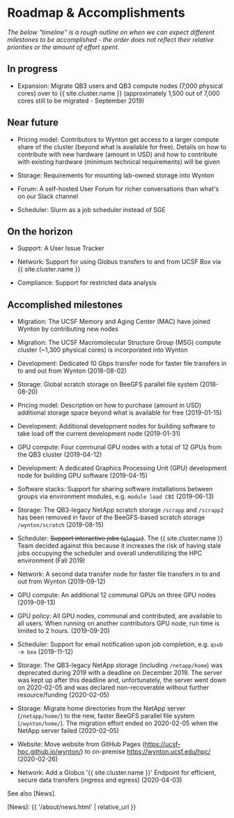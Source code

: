 # Roadmap & Accomplishments

_The below "timeline" is a rough outline on when we can expect different milestones to be accomplished - the order does not reflect their relative priorities or the amount of effort spent_.


## In progress

* Expansion: Migrate QB3 users and QB3 compute nodes (7,000 physical cores) over to {{ site.cluster.name }} (approximately 1,500 out of 7,000 cores still to be migrated - September 2019)


## Near future

* Pricing model: Contributors to Wynton get access to a larger compute share of the cluster (beyond what is available for free).  Details on how to contribute with new hardware (amount in USD) and how to contribute with existing hardware (minimum technical requirements) will be given

* Storage: Requirements for mounting lab-owned storage into Wynton

* Forum: A self-hosted User Forum for richer conversations than what's on our Slack channel

* Scheduler: Slurm as a job scheduler instead of SGE


## On the horizon

* Support: A User Issue Tracker

* Network: Support for using Globus transfers to and from UCSF Box via {{ site.cluster.name }}

* Compliance: Support for restricted data analysis



## Accomplished milestones

* Migration: The UCSF Memory and Aging Center (MAC) have joined Wynton by contributing new nodes

* Migration: The UCSF Macromolecular Structure Group (MSG) compute cluster (~1,300 physical cores) is incorporated into Wynton

* Development: Dedicated 10 Gbps transfer node for faster file transfers in to and out from Wynton (2018-08-02)

* Storage: Global scratch storage on BeeGFS parallel file system (2018-08-20)

* Pricing model: Description on how to purchase (amount in USD) additional storage space beyond what is available for free (2019-01-15)

* Development: Additional development nodes for building software to take load off the current development node (2019-01-31)

* GPU compute: Four communal GPU nodes with a total of 12 GPUs from the QB3 cluster (2019-04-12)

* Development: A dedicated Graphics Processing Unit (GPU) development node for building GPU software (2019-04-15)

* Software stacks: Support for sharing software installations between groups via environment modules, e.g. `module load CBI` (2019-06-13)

* Storage: The QB3-legacy NetApp scratch storage `/scrapp` and `/scrapp2` has been removed in favor of the BeeGFS-based scratch storage `/wynton/scratch` (2019-08-15)

* Scheduler: ~~Support interactive jobs (`qlogin`)~~. The {{ site.cluster.name }} Team decided against this because it increases the risk of having stale jobs occupying the scheduler and overall underutilizing the HPC environment (Fall 2019)

* Network: A second data transfer node for faster file transfers in to and out from Wynton (2019-09-12)

* GPU compute: An additional 12 communal GPUs on three GPU nodes (2019-09-13)

* GPU policy: All GPU nodes, communal and contributed, are available to all users. When running on another contributors GPU node, run time is limited to 2 hours. (2019-09-20)

* Scheduler: Support for email notification upon job completion, e.g. `qsub -m bea` (2019-11-12)

* Storage: The QB3-legacy NetApp storage (including `/netapp/home`) was deprecated during 2019 with a deadline on December 2019.  The server was kept up after this deadline and, unfortunately, the server went down on 2020-02-05 and was declared non-recoverable without further resource/funding (2020-02-05)

* Storage: Migrate home directories from the NetApp server (`/netapp/home/`) to the new, faster BeeGFS parallel file system (`/wynton/home/`).  The migration effort ended on 2020-02-05 when the NetApp server failed (2020-02-05)

* Website: Move website from GitHub Pages (<https://ucsf-hpc.github.io/wynton/>) to on-premise <https://wynton.ucsf.edu/hpc/> (2020-02-26)

* Network: Add a Globus '{{ site.cluster.name }}' Endpoint for efficient, secure data transfers (ingress and egress) (2020-04-03)


See also [News].



[QB3]: https://salilab.org/qb3cluster/
[BeeGFS]: https://www.beegfs.io/
[Globus]: https://www.globus.org/
[News]: {{ '/about/news.html' | relative_url }}
